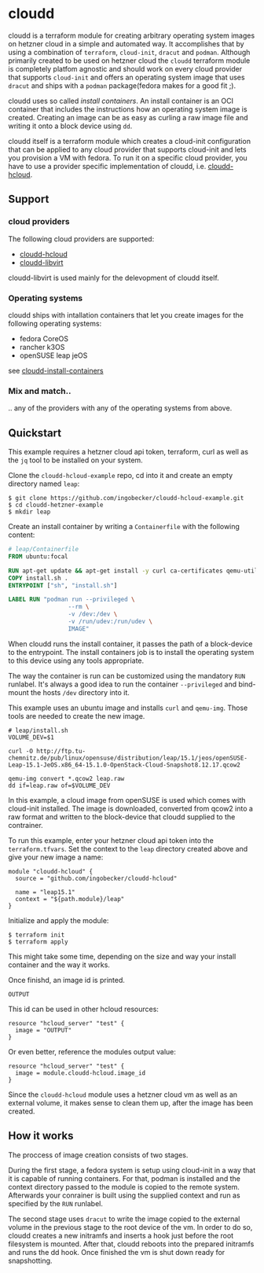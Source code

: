 # cloudd

cloudd is a terraform module for creating arbitrary operating system images on hetzner cloud in a simple and automated way. It accomplishes that by using a combination of `terraform`, `cloud-init`, `dracut` and `podman`. Although primarily created to be used on hetzner cloud the `cloudd` terraform module is completely platfom agnostic and should work on every cloud provider that supports `cloud-init` and offers an operating system image that uses `dracut` and ships with a `podman` package(fedora makes for a good fit ;).

cloudd uses so called *install containers*. An install container is an OCI container that includes the instructions how an operating system image is created. Creating an image can be as easy as curling a raw image file and writing it onto a block device using `dd`.

cloudd itself is a terraform module which creates a cloud-init configuration that can be applied to any cloud provider that supports cloud-init and lets you provision a VM with fedora. To run it on a specific cloud provider, you have to use a provider specific implementation of cloudd, i.e. [cloudd-hcloud](https://github.com/ingobecker/cloudd-hcloud).

## Support

### cloud providers

The following cloud providers are supported:

* [cloudd-hcloud](https://github.com/ingobecker/cloudd-hcloud)
* [cloudd-libvirt](https://github.com/ingobecker/cloudd-libvirt)

cloudd-libvirt is used mainly for the delevopment of cloudd itself.

### Operating systems

cloudd ships with intallation containers that let you create images for the following operating systems:

* fedora CoreOS
* rancher k3OS
* openSUSE leap jeOS

see [cloudd-install-containers](https://github.com/ingobecker/cloudd-install-containers)

### Mix and match..

.. any of the providers with any of the operating systems from above.

## Quickstart

This example requires a hetzner cloud api token, terraform, curl as well as the `jq` tool to be installed on your system.

Clone the `cloudd-hcloud-example` repo, cd into it and create an empty directory named `leap`:

```Shell
$ git clone https://github.com/ingobecker/cloudd-hcloud-example.git
$ cd cloudd-hetzner-example
$ mkdir leap
```

Create an install container by writing a `Containerfile` with the following content:

```Dockerfile
# leap/Containerfile
FROM ubuntu:focal

RUN apt-get update && apt-get install -y curl ca-certificates qemu-utils
COPY install.sh .
ENTRYPOINT ["sh", "install.sh"]

LABEL RUN "podman run --privileged \
                 --rm \
                 -v /dev:/dev \
                 -v /run/udev:/run/udev \
                 IMAGE"
```

When cloudd runs the install container, it passes the path of a block-device to the entrypoint. The install containers job is to install the operating system to this device using any tools appropriate.

The way the container is run can be customized using the mandatory `RUN` runlabel. It's always a good idea to run the container `--privileged` and bind-mount the hosts `/dev` directory into it.

This example uses an ubuntu image and installs `curl` and `qemu-img`. Those tools are needed to create the new image.

```Shell
# leap/install.sh
VOLUME_DEV=$1

curl -O http://ftp.tu-chemnitz.de/pub/linux/opensuse/distribution/leap/15.1/jeos/openSUSE-Leap-15.1-JeOS.x86_64-15.1.0-OpenStack-Cloud-Snapshot8.12.17.qcow2

qemu-img convert *.qcow2 leap.raw
dd if=leap.raw of=$VOLUME_DEV
```

In this example, a cloud image from openSUSE is used which comes with cloud-init installed. The image is downloaded, converted from qcow2 into a raw format and written to the block-device that cloudd supplied to the contrainer.

To run this example, enter your hetzner cloud api token into the `terraform.tfvars`. Set the context to the `leap` directory created above and give your new image a name:

```HCL
module "cloudd-hcloud" {
  source = "github.com/ingobecker/cloudd-hcloud"

  name = "leap15.1"
  context = "${path.module}/leap"
}
```

Initialize and apply the module:

```Shell
$ terraform init
$ terraform apply
```

This might take some time, depending on the size and way your install container and the way it works.

Once finishd, an image id is printed.
```
OUTPUT
```
This id can be used in other hcloud resources:

```HCL
resource "hcloud_server" "test" {
  image = "OUTPUT"
}
```

Or even better, reference the modules output value:

```HCL
resource "hcloud_server" "test" {
  image = module.cloudd-hcloud.image_id
}
```

Since the `cloudd-hcloud` module uses a hetzner cloud vm as well as an external volume, it makes sense to clean them up, after the image has been created.

## How it works

The proccess of image creation consists of two stages.

During the first stage, a fedora system is setup using cloud-init in a way that it is capable of running containers. For that, podman is installed and the context directory passed to the module is copied to the remote system. Afterwards your conrainer is built using the supplied context and run as specified by the `RUN` runlabel.

The second stage uses `dracut` to write the image copied to the external volume in the previous stage to the root device of the vm. In order to do so, cloudd creates a new initramfs and inserts a hook just before the root filesystem is mounted. After that, cloudd reboots into the prepared initramfs and runs the dd hook. Once finished the vm is shut down ready for snapshotting.
